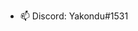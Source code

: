 
- 📫 Discord: Yakondu#1531

<!---
yamoca/yamoca is a ✨ special ✨ repository because its `README.md` (this file) appears on your GitHub profile.
You can click the Preview link to take a look at your changes.
--->
